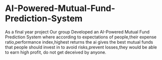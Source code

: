# AI-Powered-Mutual-Fund-Prediction-System
As a final year project Our group Developed an AI-Powered Mutual Fund Prediction System where according to expectations of people,their expense ratio,performance index,highest returns the ai gives the best mutual funds that people should invest in to avoid risks,prevent losses,they would be able to earn high profit, do not get deceived by anyone.
